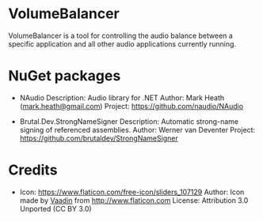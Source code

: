 # VolumeBalancer

VolumeBalancer is a tool for controlling the audio balance between a specific application and all other audio applications currently running.

# NuGet packages

*   NAudio
    Description: Audio library for .NET
    Author: Mark Heath (mark.heath@gmail.com)
    Project: https://github.com/naudio/NAudio

*   Brutal.Dev.StrongNameSigner
    Description: Automatic strong-name signing of referenced assemblies.
    Author: Werner van Deventer
    Project: https://github.com/brutaldev/StrongNameSigner

# Credits

*   Icon: https://www.flaticon.com/free-icon/sliders_107129
    Author: Icon made by [Vaadin](https://vaadin.com/icons) from http://www.flaticon.com
    License: Attribution 3.0 Unported (CC BY 3.0)